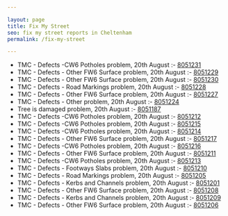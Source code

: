 ```yaml
---

layout: page
title: Fix My Street
seo: fix my street reports in Cheltenham
permalink: /fix-my-street

---
```


<!-- fix_marker starts -->

- TMC - Defects -CW6 Potholes  problem, 20th August :- [8051231](https://www.fixmystreet.com/report/8051231)
- TMC - Defects - Other FW6  Surface problem, 20th August :- [8051229](https://www.fixmystreet.com/report/8051229)
- TMC - Defects - Other FW6  Surface problem, 20th August :- [8051230](https://www.fixmystreet.com/report/8051230)
- TMC - Defects - Road Markings problem, 20th August :- [8051228](https://www.fixmystreet.com/report/8051228)
- TMC - Defects - Other FW6  Surface problem, 20th August :- [8051227](https://www.fixmystreet.com/report/8051227)
- TMC - Defects - Other problem, 20th August :- [8051224](https://www.fixmystreet.com/report/8051224)
- Tree is damaged problem, 20th August :- [8051187](https://www.fixmystreet.com/report/8051187)
- TMC - Defects -CW6 Potholes  problem, 20th August :- [8051212](https://www.fixmystreet.com/report/8051212)
- TMC - Defects -CW6 Potholes  problem, 20th August :- [8051215](https://www.fixmystreet.com/report/8051215)
- TMC - Defects -CW6 Potholes  problem, 20th August :- [8051214](https://www.fixmystreet.com/report/8051214)
- TMC - Defects - Other FW6  Surface problem, 20th August :- [8051217](https://www.fixmystreet.com/report/8051217)
- TMC - Defects -CW6 Potholes  problem, 20th August :- [8051216](https://www.fixmystreet.com/report/8051216)
- TMC - Defects - Other FW6  Surface problem, 20th August :- [8051211](https://www.fixmystreet.com/report/8051211)
- TMC - Defects -CW6 Potholes  problem, 20th August :- [8051213](https://www.fixmystreet.com/report/8051213)
- TMC - Defects - Footways Slabs problem, 20th August :- [8051210](https://www.fixmystreet.com/report/8051210)
- TMC - Defects - Road Markings problem, 20th August :- [8051205](https://www.fixmystreet.com/report/8051205)
- TMC - Defects - Kerbs and Channels problem, 20th August :- [8051201](https://www.fixmystreet.com/report/8051201)
- TMC - Defects - Other FW6  Surface problem, 20th August :- [8051208](https://www.fixmystreet.com/report/8051208)
- TMC - Defects - Kerbs and Channels problem, 20th August :- [8051209](https://www.fixmystreet.com/report/8051209)
- TMC - Defects - Other FW6  Surface problem, 20th August :- [8051206](https://www.fixmystreet.com/report/8051206)

<!-- fix_marker ends -->